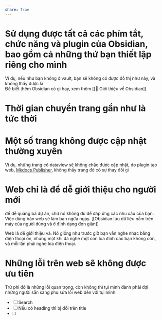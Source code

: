 ```yaml
---
share: True
---
```

# Sử dụng được tất cả các phím tắt, chức năng và plugin của Obsidian, bao gồm cả những thứ bạn thiết lập riêng cho mình
Ví dụ, nếu như bạn không ở vault, bạn sẽ không có được đồ thị như này, và không thấy được là  
Để biết thêm Obsidian có gì hay, xem thêm [[💎 Giới thiệu về Obsidian]]
# Thời gian chuyển trang gần như là tức thời
# Một số trang không được cập nhật thường xuyên 
Ví dụ, những trang có dataview sẽ không chắc được cập nhật, do plugin tạo web, [Mkdocs Publisher](https://obsidian-publisher.netlify.app/github%20publisher/commands/#upload "Commands - Obsidian Mkdocs Publisher"), không thấy trang đó có sự thay đổi gì

# Web chỉ là để dễ giới thiệu cho người mới
để dễ quảng bá dự án, chứ nó không đủ để đáp ứng các nhu cầu của bạn. Việc dùng bản web sẽ làm bạn ngứa ngáy. [[Obsidian lưu dữ liệu nằm trên máy của người dùng và ở định dạng đơn giản]]

Web là để giới thiệu và. Nó giống như trước giờ bạn vẫn nghe nhạc bằng điện thoại ổn, nhưng một khi đã nghe một con loa đỉnh cao bạn không còn, và mỗi lần phải nghe loa điện thoại.  

# Những lỗi trên web sẽ không được ưu tiên
Trừ phi đó là những lỗi quan trọng, còn không thì tụi mình đành phải đợi những người sẵn sàng phụ sửa lỗi web đến với tụi mình.

- [ ] Search 
- [ ] Nếu có heading thì bị đổi trên title
- [ ]  